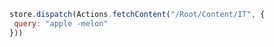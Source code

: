 ```javascript
store.dispatch(Actions.fetchContent("/Root/Content/IT", {
 query: "apple -melon"
}))
```
